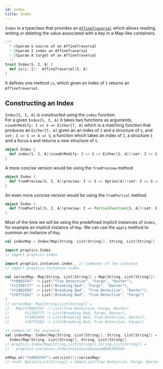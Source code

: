 ```yaml
---
id: index
title: Index
---
```


`Index` is a typeclass that provides an <a href ="/Proptics/docs/optics/affine-traversal" target="_blank">`AffineTraversal`</a> which allows reading, writing or deleting the value associated with a key in a Map-like containers.

```scala
/**
  * @tparam S source of an AffineTraversal
  * @tparam I index an AffineTraversal
  * @tparam A target of an AffineTraversal
  */
trait Index[S, I, A] {
  def ix(i: I):  AffineTraversal[S, A]
}
```

It defines one method `ix`, which given an index of `I` returns an `AffineTraversal`.

## Constructing an Index

`Index[S, I, A]` is constructed using the `index` function.</br>
For a given `Index[S, I, A]` it takes two functions as arguments, `viewOrModify: I => S => Either[T, A]` which is a matching function that produces an `Either[T, A]` given an an index of `I` and a structure of `S`,
and `set: I => S => A => S`, a function which takes an index of `I`, a structure `S` and a focus `A` and returns a new structure of `S`.

```scala
object Index {
  def index[S, I, A](viewOrModify: I => S => Either[S, A])(set: I => S => A => S): Index[S, I, A]
}
```

A more concise version would be using the `fromPreview` method

```scala
object Index {
  def fromPreview[S, I, A](preview: I => S => Option[A])(set: I => S => A => S): Index[S, I, A]
}
```

An even more concise version would be using the `fromPartial` method

```scala
object Index {
  def fromPartial[S, I, A](preview: I => PartialFunction[S, A])(set: I => S => A => S): Index[S, I, A]
}
```

Most of the time we will be using the predefined implicit instances of `Index`, for example an implicit instance of `Map`.
We can use the `apply` method to summon an instance of `Map`.

```scala
val indexMap = Index[Map[String, List[String]], String, List[String]]
``` 

```scala
import proptics.Index
// import proptics.Index

import proptics.instances.index._ // summoner of the instance
// import proptics.instances.index._

val seriesMap: Map[String, List[String]] = Map[String, List[String]](
  "tt0903747" -> List("True Detective", "Fargo", "Dexter"),
  "tt2356777" -> List("Breaking Bad", "Fargo", "Dexter"),
  "tt2802850" -> List("Breaking Bad", "True Detective", "Dexter"),
  "tt0773262" -> List("Breaking Bad", "True Detective", "Fargo")
)
// seriesMap: Map[String,List[String]] = 
//   Map(tt0903747 -> List(True Detective, Fargo, Dexter), 
//       tt2356777 -> List(Breaking Bad, Fargo, Dexter), 
//       tt2802850 -> List(Breaking Bad, True Detective, Dexter), 
//       tt0773262 -> List(Breaking Bad, True Detective, Fargo))

// summon of the instance
val indexMap: Index[Map[String, List[String]], String, List[String]] =
  Index[Map[String, List[String]], String, List[String]]  
// proptics.Index[Map[String,List[String]],String,List[String]] = 
//   proptics.instances.IndexInstances$$anon$8@46398364

atMap.at("tt0903747").set(List())(seriesMap)
// res0: Option[List[String]] = Some(List(True Detective, Fargo, Dexter))
```




